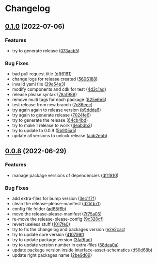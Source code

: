 # Changelog

## [0.1.0](https://github.com/intuiface/intuiface-cdk/compare/intuiface-cdk-v0.0.8...intuiface-cdk-v0.1.0) (2022-07-06)


### Features

* try to generate release ([073acb5](https://github.com/intuiface/intuiface-cdk/commit/073acb588285e4b927e5c5d3e00848154e49a985))


### Bug Fixes

* bad pull request title ([dff6181](https://github.com/intuiface/intuiface-cdk/commit/dff618124832c8b2d86465e2089cb71dc2634de2))
* change logs for release created ([5606188](https://github.com/intuiface/intuiface-cdk/commit/56061880e0b786a2c0db7413e414cd36b911b117))
* invalid yaml file ([29e54a3](https://github.com/intuiface/intuiface-cdk/commit/29e54a38a4d0d798d5f34746904cf7ec59ed5a5a))
* modify components and cdk for test ([4d3c1ad](https://github.com/intuiface/intuiface-cdk/commit/4d3c1ade56d00a2205a7c2dcbbe89ef6c5ce4da5))
* release please syntax ([78a1988](https://github.com/intuiface/intuiface-cdk/commit/78a1988f12dc32d3621bd8acfaa5d1ce5c7a2886))
* remove multi tags for each package ([825e6e5](https://github.com/intuiface/intuiface-cdk/commit/825e6e59b806c00f4c678a6a245be209aefbb921))
* test release from new branch ([7c86eec](https://github.com/intuiface/intuiface-cdk/commit/7c86eec977fa026ea9f7c0db845d98f4448038dc))
* try again again to release version ([b9ddda6](https://github.com/intuiface/intuiface-cdk/commit/b9ddda6b96eb10166d6f4b8f9273e8d977e0f9cb))
* try again to generate release ([7024fe6](https://github.com/intuiface/intuiface-cdk/commit/7024fe619fb220565b95e4c7412a43f81a08d354))
* try to generate the release ([64cb4bd](https://github.com/intuiface/intuiface-cdk/commit/64cb4bd8a423f121126d7b566953aabfdb11034f))
* try to make 1 release to work ([4eabdb3](https://github.com/intuiface/intuiface-cdk/commit/4eabdb3d27c2b297816f6cf6f467a67890c7e232))
* try to update to 0.0.9 ([5b905a5](https://github.com/intuiface/intuiface-cdk/commit/5b905a5a17deee73ec38069102ec2a9a973efa52))
* update all versions to unlock release ([aab2ebb](https://github.com/intuiface/intuiface-cdk/commit/aab2ebb740e4282c462b6226d9e8855233f2e7fb))

## [0.0.8](https://github.com/intuiface/intuiface-cdk/compare/intuiface-cdk-v0.0.7...intuiface-cdk-v0.0.8) (2022-06-29)


### Features

* manage package versions of dependencies ([df1f810](https://github.com/intuiface/intuiface-cdk/commit/df1f8100f65037e3fd2321dcc43dd8e757d52905))


### Bug Fixes

* add extra-files for bump version ([3ec1171](https://github.com/intuiface/intuiface-cdk/commit/3ec1171c5804d299e039f4aa4c59008d1ecc9761))
* clean the release-please-manifest ([d25fb7f](https://github.com/intuiface/intuiface-cdk/commit/d25fb7f63b036eb8b650d3bd013b6a2616025d87))
* config file folder ([ad65f6b](https://github.com/intuiface/intuiface-cdk/commit/ad65f6b25a931559adc2338be1aec9823648123f))
* move the release-please-manifest ([7f75a05](https://github.com/intuiface/intuiface-cdk/commit/7f75a0574be466f77e5dc60a2acffff60906e0ef))
* re-move the release-please-config ([9c328df](https://github.com/intuiface/intuiface-cdk/commit/9c328dfe982e1dc95693289b7e44f4bfdf0b70f9))
* revert useless stuff ([1017fe0](https://github.com/intuiface/intuiface-cdk/commit/1017fe0804d4e2f18b2b599503e79a3665ca609a))
* try to fix the changelog and packages version ([e2e2cac](https://github.com/intuiface/intuiface-cdk/commit/e2e2cacdc4657a0ca24be377936022fbf775dd37))
* try to update core version ([410799f](https://github.com/intuiface/intuiface-cdk/commit/410799f491423709d69c8172ae2a59b734974879))
* try to update package version ([3fa9fad](https://github.com/intuiface/intuiface-cdk/commit/3fa9fad43d3d5beba63db0a02afb23d49d2a6e13))
* try to update version number in extra-files ([58dea0a](https://github.com/intuiface/intuiface-cdk/commit/58dea0adbe365282b2a9ecfb62de32ad7f27f4dc))
* update package version inside interface-asset-schematics ([d50d68b](https://github.com/intuiface/intuiface-cdk/commit/d50d68baa7d39eef50e5bcc27aefc80fb24653ee))
* update right packages name ([2be9d89](https://github.com/intuiface/intuiface-cdk/commit/2be9d89621f0554c4fe1441a10dceb06be8513ad))
